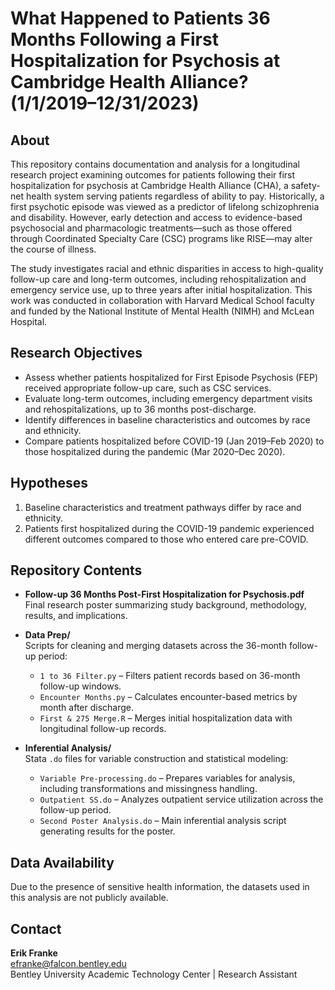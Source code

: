 # What Happened to Patients 36 Months Following a First Hospitalization for Psychosis at Cambridge Health Alliance? (1/1/2019–12/31/2023)

## About

This repository contains documentation and analysis for a longitudinal research project examining outcomes for patients following their first hospitalization for psychosis at Cambridge Health Alliance (CHA), a safety-net health system serving patients regardless of ability to pay. Historically, a first psychotic episode was viewed as a predictor of lifelong schizophrenia and disability. However, early detection and access to evidence-based psychosocial and pharmacologic treatments—such as those offered through Coordinated Specialty Care (CSC) programs like RISE—may alter the course of illness.

The study investigates racial and ethnic disparities in access to high-quality follow-up care and long-term outcomes, including rehospitalization and emergency service use, up to three years after initial hospitalization. This work was conducted in collaboration with Harvard Medical School faculty and funded by the National Institute of Mental Health (NIMH) and McLean Hospital.

## Research Objectives

- Assess whether patients hospitalized for First Episode Psychosis (FEP) received appropriate follow-up care, such as CSC services.
- Evaluate long-term outcomes, including emergency department visits and rehospitalizations, up to 36 months post-discharge.
- Identify differences in baseline characteristics and outcomes by race and ethnicity.
- Compare patients hospitalized before COVID-19 (Jan 2019–Feb 2020) to those hospitalized during the pandemic (Mar 2020–Dec 2020).

## Hypotheses

1. Baseline characteristics and treatment pathways differ by race and ethnicity.  
2. Patients first hospitalized during the COVID-19 pandemic experienced different outcomes compared to those who entered care pre-COVID.

## Repository Contents

- **Follow-up 36 Months Post-First Hospitalization for Psychosis.pdf**  
  Final research poster summarizing study background, methodology, results, and implications.

- **Data Prep/**  
  Scripts for cleaning and merging datasets across the 36-month follow-up period:
  - `1 to 36 Filter.py` – Filters patient records based on 36-month follow-up windows.
  - `Encounter Months.py` – Calculates encounter-based metrics by month after discharge.
  - `First & 275 Merge.R` – Merges initial hospitalization data with longitudinal follow-up records.

- **Inferential Analysis/**  
  Stata `.do` files for variable construction and statistical modeling:
  - `Variable Pre-processing.do` – Prepares variables for analysis, including transformations and missingness handling.
  - `Outpatient SS.do` – Analyzes outpatient service utilization across the follow-up period.
  - `Second Poster Analysis.do` – Main inferential analysis script generating results for the poster.

## Data Availability

Due to the presence of sensitive health information, the datasets used in this analysis are not publicly available.

## Contact

**Erik Franke**  
efranke@falcon.bentley.edu  
Bentley University Academic Technology Center | Research Assistant
